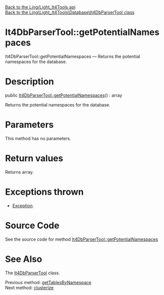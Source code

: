 [Back to the Ling/Light_It4Tools api](https://github.com/lingtalfi/Light_It4Tools/blob/master/doc/api/Ling/Light_It4Tools.md)<br>
[Back to the Ling\Light_It4Tools\Database\It4DbParserTool class](https://github.com/lingtalfi/Light_It4Tools/blob/master/doc/api/Ling/Light_It4Tools/Database/It4DbParserTool.md)


It4DbParserTool::getPotentialNamespaces
================



It4DbParserTool::getPotentialNamespaces — Returns the potential namespaces for the database.




Description
================


public [It4DbParserTool::getPotentialNamespaces](https://github.com/lingtalfi/Light_It4Tools/blob/master/doc/api/Ling/Light_It4Tools/Database/It4DbParserTool/getPotentialNamespaces.md)() : array




Returns the potential namespaces for the database.




Parameters
================

This method has no parameters.


Return values
================

Returns array.


Exceptions thrown
================

- [Exception](http://php.net/manual/en/class.exception.php).&nbsp;







Source Code
===========
See the source code for method [It4DbParserTool::getPotentialNamespaces](https://github.com/lingtalfi/Light_It4Tools/blob/master/Database/It4DbParserTool.php#L345-L354)


See Also
================

The [It4DbParserTool](https://github.com/lingtalfi/Light_It4Tools/blob/master/doc/api/Ling/Light_It4Tools/Database/It4DbParserTool.md) class.

Previous method: [getTablesByNamespace](https://github.com/lingtalfi/Light_It4Tools/blob/master/doc/api/Ling/Light_It4Tools/Database/It4DbParserTool/getTablesByNamespace.md)<br>Next method: [clusterize](https://github.com/lingtalfi/Light_It4Tools/blob/master/doc/api/Ling/Light_It4Tools/Database/It4DbParserTool/clusterize.md)<br>

